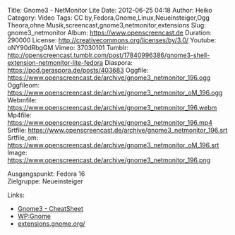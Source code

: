 Title: Gnome3 - NetMonitor Lite
Date: 2012-06-25 04:18
Author: Heiko
Category: Video
Tags: CC by,Fedora,Gnome,Linux,Neueinsteiger,Ogg Theora,ohne Musik,screencast,gnome3,netmonitor,extensions
Slug: gnome3_netmonitor
Album: https://www.openscreencast.de
Duration: 290000
License: http://creativecommons.org/licenses/by/3.0/
Youtube: oNY90dRbgGM
Vimeo: 37030101
Tumblr: http://openscreencast.tumblr.com/post/17840996386/gnome3-shell-extension-netmonitor-lite-fedora
Diaspora: https://pod.geraspora.de/posts/403683
Oggfile: https://www.openscreencast.de/archive/gnome3_netmonitor_196.ogg
Oggfileom: https://www.openscreencast.de/archive/gnome3_netmonitor_oM_196.ogg
Webmfile: https://www.openscreencast.de/archive/gnome3_netmonitor_196.webm
Mp4file: https://www.openscreencast.de/archive/gnome3_netmonitor_196.mp4
Srtfile: https://www.openscreencast.de/archive/gnome3_netmonitor_196.srt
Srtfile_om: https://www.openscreencast.de/archive/gnome3_netmonitor_oM_196.srt
Image: https://www.openscreencast.de/archive/gnome3_netmonitor_196.png

Ausgangspunkt: Fedora 16  
Zielgruppe: Neueinsteiger  

Links:

  * [Gnome3 - CheatSheet](http://live.gnome.org/GnomeShell/CheatSheet "Link zu gnome.org" )
  * [WP:Gnome](http://de.wikipedia.org/wiki/Gnome "Link zu Wikipedia Gnome" )
  * [extensions.gnome.org/](https://extensions.gnome.org/ "Link zu extensions.gnome.org/" )

